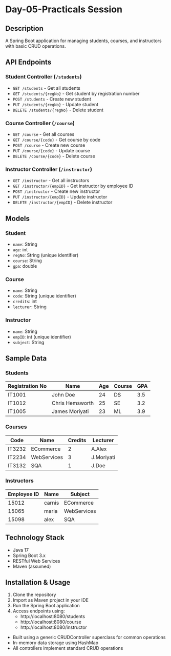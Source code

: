 # Day-05-Practicals Session


## Description
A Spring Boot application for managing students, courses, and instructors with basic CRUD operations.


## API Endpoints

### Student Controller (`/students`)
- `GET /students` - Get all students
- `GET /students/{regNo}` - Get student by registration number
- `POST /students` - Create new student
- `PUT /students/{regNo}` - Update student
- `DELETE /students/{regNo}` - Delete student

### Course Controller (`/course`)
- `GET /course` - Get all courses
- `GET /course/{code}` - Get course by code
- `POST /course` - Create new course
- `PUT /course/{code}` - Update course
- `DELETE /course/{code}` - Delete course

### Instructor Controller (`/instructor`)
- `GET /instructor` - Get all instructors
- `GET /instructor/{empID}` - Get instructor by employee ID
- `POST /instructor` - Create new instructor
- `PUT /instructor/{empID}` - Update instructor
- `DELETE /instructor/{empID}` - Delete instructor

## Models

### Student
- `name`: String
- `age`: int
- `regNo`: String (unique identifier)
- `course`: String
- `gpa`: double

### Course
- `name`: String
- `code`: String (unique identifier)
- `credits`: int
- `lecturer`: String

### Instructor
- `name`: String
- `empID`: int (unique identifier)
- `subject`: String

## Sample Data

### Students
| Registration No | Name            | Age | Course | GPA |
|-----------------|-----------------|-----|--------|-----|
| IT1001          | John Doe        | 24  | DS     | 3.5 |
| IT1012          | Chris Hemsworth | 25  | SE     | 3.2 |
| IT1005          | James Moriyati  | 23  | ML     | 3.9 |

### Courses
| Code   | Name         | Credits | Lecturer     |
|--------|--------------|---------|--------------|
| IT3232 | ECommerce    | 2       | A.Alex       |
| IT2234 | WebServices  | 3       | J.Moriyati   |
| IT3132 | SQA          | 1       | J.Doe        |

### Instructors
| Employee ID | Name        | Subject     |
|-------------|-------------|-------------|
| 15012       | carnis      | ECommerce   |
| 15065       | maria       | WebServices |
| 15098       | alex        | SQA         |

## Technology Stack
- Java 17
- Spring Boot 3.x
- RESTful Web Services
- Maven (assumed)

## Installation & Usage

1. Clone the repository
2. Import as Maven project in your IDE
3. Run the Spring Boot application
4. Access endpoints using:
   - http://localhost:8080/students
   - http://localhost:8080/course
   - http://localhost:8080/instructor



- Built using a generic CRUDController superclass for common operations
- In-memory data storage using HashMap
- All controllers implement standard CRUD operations